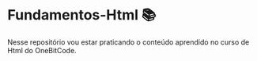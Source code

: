 # Fundamentos-Html 📚
Nesse repositório vou estar praticando o conteúdo aprendido no curso de Html do OneBitCode.
